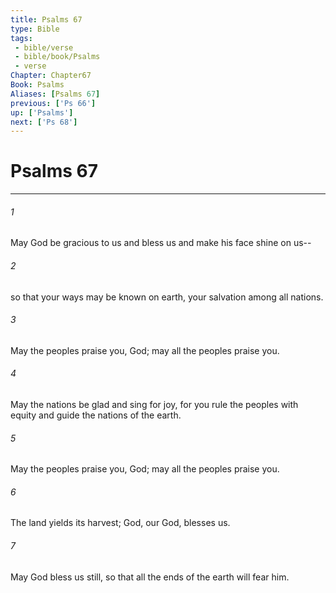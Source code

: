 ```yaml
---
title: Psalms 67
type: Bible
tags:
 - bible/verse
 - bible/book/Psalms
 - verse
Chapter: Chapter67
Book: Psalms
Aliases: [Psalms 67]
previous: ['Ps 66']
up: ['Psalms']
next: ['Ps 68']
---
```

# Psalms 67

***


###### 1 
May God be gracious to us and bless us and make his face shine on us-- 

###### 2 
so that your ways may be known on earth, your salvation among all nations. 

###### 3 
May the peoples praise you, God; may all the peoples praise you. 

###### 4 
May the nations be glad and sing for joy, for you rule the peoples with equity and guide the nations of the earth. 

###### 5 
May the peoples praise you, God; may all the peoples praise you. 

###### 6 
The land yields its harvest; God, our God, blesses us. 

###### 7 
May God bless us still, so that all the ends of the earth will fear him. 
